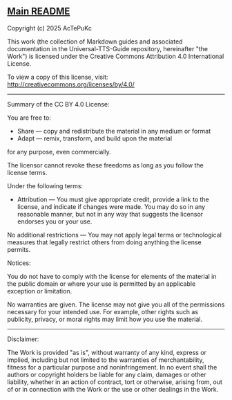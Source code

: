 [Main README](/Universal-TTS-Guide/)
---
Copyright (c) 2025 AcTePuKc

This work (the collection of Markdown guides and associated documentation in the Universal-TTS-Guide repository, hereinafter "the Work") is licensed under the Creative Commons Attribution 4.0 International License.

To view a copy of this license, visit:
http://creativecommons.org/licenses/by/4.0/

---
Summary of the CC BY 4.0 License:

You are free to:

*   Share — copy and redistribute the material in any medium or format
*   Adapt — remix, transform, and build upon the material

for any purpose, even commercially.

The licensor cannot revoke these freedoms as long as you follow the license terms.


Under the following terms:

*   Attribution — You must give appropriate credit, provide a link to the license, and indicate if changes were made. You may do so in any reasonable manner, but not in any way that suggests the licensor endorses you or your use.


No additional restrictions — You may not apply legal terms or technological measures that legally restrict others from doing anything the license permits.


Notices:

You do not have to comply with the license for elements of the material in the public domain or where your use is permitted by an applicable exception or limitation.

No warranties are given. The license may not give you all of the permissions necessary for your intended use. For example, other rights such as publicity, privacy, or moral rights may limit how you use the material.

-----------------------------------------------------------------------

Disclaimer:

The Work is provided "as is", without warranty of any kind, express or implied, including but not limited to the warranties of merchantability, fitness for a particular purpose and noninfringement. In no event shall the authors or copyright holders be liable for any claim, damages or other liability, whether in an action of contract, tort or otherwise, arising from, out of or in connection with the Work or the use or other dealings in the Work.